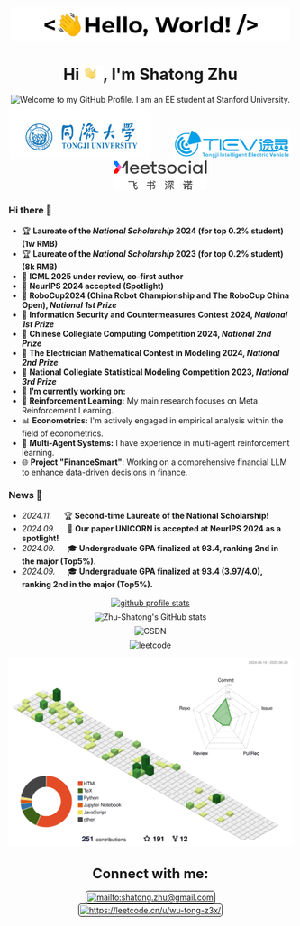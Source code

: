 <p align='center' style='margin: 16px 4px 8px;'>
<img src="./assets/greetings.gif" alt="Hello World" />
</p>


<h1 align="center">
Hi <img src='./assets/wave.gif' height='26' alt='there'>, I'm Shatong Zhu
</h1>

<p align='center' style='margin: 16px 4px 8px;'>
<img src="https://readme-typing-svg.herokuapp.com?font=Fira+Code&duration=1000&pause=2000&color=B83A4B&center=true&vCenter=true&multiline=true&width=710&height=100&lines=Welcome+to+my+GitHub+Profile;I+am+an+EE+student+at+Stanford+University." 
    alt="Welcome to my GitHub Profile. I am an EE student at Stanford University." />
</p>

<div align=center>
<img src="./assets/tongji2.png" width="250"/> &nbsp;&nbsp;&nbsp;&nbsp;&nbsp;&nbsp;&nbsp;&nbsp; <img src="./assets/tiev.png" width="210"/> &nbsp;&nbsp;&nbsp;&nbsp;&nbsp;&nbsp;&nbsp;&nbsp; <img src="./assets/Meetsocial.svg" width="165"/>
</div>

<!--
- 🔭 I’m currently working on ...
- 🌱 I’m currently learning ...
- 👯 I’m looking to collaborate on ...
- 🤔 I’m looking for help with ...
- 💬 Ask me about ...
- 📫 How to reach me: ...
- 😄 Pronouns: ...
 -->

### Hi there 👋

- 🏆 **Laureate of the _National Scholarship_ 2024 (for top 0.2% student)(1w RMB)**
- 🏆 **Laureate of the _National Scholarship_ 2023 (for top 0.2% student)(8k RMB)**
- 📜 **ICML 2025 under review, co-first author**
- 📜 **NeurIPS 2024 accepted (Spotlight)**
- 🥇 **RoboCup2024 (China Robot Championship and The RoboCup China Open), _National 1st Prize_**
- 🥇 **Information Security and Countermeasures Contest 2024, _National 1st Prize_**
- 🥈 **Chinese Collegiate Computing Competition 2024, _National 2nd Prize_**
- 🥈 **The Electrician Mathematical Contest in Modeling 2024, _National 2nd Prize_**
- 🥉 **National Collegiate Statistical Modeling Competition 2023, _National 3rd Prize_**
- 🔭 **I’m currently working on:**
- 🤖 **Reinforcement Learning:** My main research focuses on Meta Reinforcement Learning.
- 📊 **Econometrics:** I'm actively engaged in empirical analysis within the field of econometrics.
- 🤖 **Multi-Agent Systems:** I have experience in multi-agent reinforcement learning.
- 🌐 **Project "FinanceSmart"**: Working on a comprehensive financial LLM to enhance data-driven decisions in finance.

### News 📢
- _2024.11._ &emsp; 🏆 **Second-time Laureate of the National Scholarship!**
- _2024.09._ &emsp; 📜 **Our paper UNICORN is accepted at NeurIPS 2024 as a spotlight!**
- _2024.09._ &emsp; 🎓 **Undergraduate GPA finalized at 93.4, ranking 2nd in the major (Top5%).**
- _2024.09._ &emsp; 🎓 **Undergraduate GPA finalized at 93.4 (3.97/4.0), ranking 2nd in the major (Top5%).**

<p align="center" style='margin: 16px 4px 8px;'>
<a href="https://github.com/ryo-ma/github-profile-trophy">
   <img src="https://github-profile-trophy.vercel.app/?username=Zhu-Shatong&theme=gruvbox&column=7&margin-w=2&margin-h=2&no-bg=true&no-frame=true" alt="github profile stats" />
</a>
</p>

<p align="center" style='margin: 8px 4px;'>
<img src="https://github-readme-stats.vercel.app/api?username=Zhu-Shatong&show_icons=true&bg_color=30,e96443,904e95&title_color=fff&text_color=fff&include_all_commits=true" alt="Zhu-Shatong's GitHub stats" />

<p align="center" style='margin: 8px 4px;'>
<img src="https://stats.justsong.cn/api/csdn?id=zhushatong" alt="CSDN" />

<p align="center" style='margin: 8px 4px;'>
<img src="https://stats.justsong.cn/api/leetcode?username=wu-tong-z3x&cn=true" alt="leetcode" />

![](./profile-3d-contrib/profile-green-animate.svg)

<!--
![](./profile-3d-contrib/profile-green.svg)
![](./profile-3d-contrib/profile-season-animate.svg)
![](./profile-3d-contrib/profile-season.svg)
![](./profile-3d-contrib/profile-south-season-animate.svg)
![](./profile-3d-contrib/profile-south-season.svg)
![](./profile-3d-contrib/profile-night-view.svg)
![](./profile-3d-contrib/profile-night-green.svg)
![](./profile-3d-contrib/profile-night-rainbow.svg)
![](./profile-3d-contrib/profile-gitblock.svg)
-->

<!--
<p align='center' style='margin: 16px 4px 8px;'>
   <img src="./assets/dev-working_rounded.gif" alt="working developer">
</p>
-->
<h3 align="center" style='margin: 32px 4px 8px; font-size: 24px;'>
Connect with me:
</h3>
<p align="center" style='margin: 16px 4px 8px;'>
<a href="mailto:shatong.zhu@gmail.com" target="blank" rel="noreferrer">
   <img align="center" src="https://www.vectorlogo.zone/logos/gmail/gmail-icon.svg" alt="mailto:shatong.zhu@gmail.com" height="30" width="30" style="background: #ffffff; border-radius: 5px; border: 1px solid #000000; margin: 0 2px; padding: 2px;" />
</a>
<a href="https://leetcode.cn/u/wu-tong-z3x/" target="blank" rel="noreferrer">
   <img align="center" src="https://assets.leetcode.com/static_assets/public/icons/favicon-16x16.png" alt="https://leetcode.cn/u/wu-tong-z3x/" height="30" width="30" style="background: #ffffff; border-radius: 5px; border: 1px solid #000000; margin: 0 2px; padding: 2px;" />
</a>
</p>

